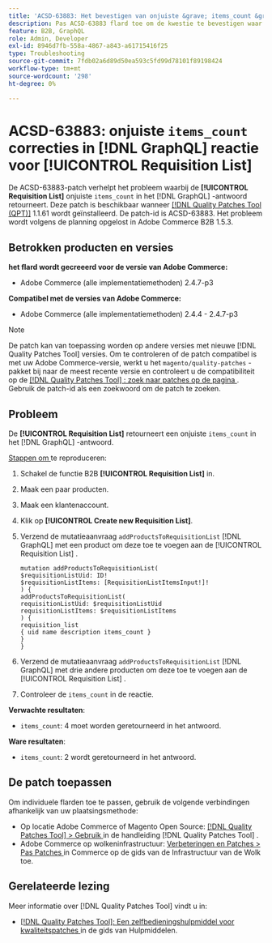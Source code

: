 ```yaml
---
title: 'ACSD-63883: Het bevestigen van onjuiste &grave; items_count &grave; in  [!DNL GraphQL]  reactie voor [!UICONTROL Requisition List]'
description: Pas ACSD-63883 flard toe om de kwestie te bevestigen waar [!UICONTROL Requisition List] onjuiste &grave; items_count &grave; in de  [!DNL GraphQL]  reactie terugkeert.
feature: B2B, GraphQL
role: Admin, Developer
exl-id: 8946d7fb-558a-4867-a843-a61715416f25
type: Troubleshooting
source-git-commit: 7fdb02a6d89d50ea593c5fd99d78101f89198424
workflow-type: tm+mt
source-wordcount: '298'
ht-degree: 0%

---
```


# ACSD-63883: onjuiste `items_count` correcties in [!DNL GraphQL] reactie voor [!UICONTROL Requisition List]

De ACSD-63883-patch verhelpt het probleem waarbij de **[!UICONTROL Requisition List]** onjuiste `items_count` in het [!DNL GraphQL] -antwoord retourneert. Deze patch is beschikbaar wanneer [[!DNL Quality Patches Tool (QPT)]](/help/tools/quality-patches-tool/quality-patches-tool-to-self-serve-quality-patches.md) 1.1.61 wordt geïnstalleerd. De patch-id is ACSD-63883. Het probleem wordt volgens de planning opgelost in Adobe Commerce B2B 1.5.3.

## Betrokken producten en versies

**het flard wordt gecreeerd voor de versie van Adobe Commerce:**

* Adobe Commerce (alle implementatiemethoden) 2.4.7-p3

**Compatibel met de versies van Adobe Commerce:**

* Adobe Commerce (alle implementatiemethoden) 2.4.4 - 2.4.7-p3

>[!NOTE]
>
>De patch kan van toepassing worden op andere versies met nieuwe [!DNL Quality Patches Tool] versies. Om te controleren of de patch compatibel is met uw Adobe Commerce-versie, werkt u het `magento/quality-patches` -pakket bij naar de meest recente versie en controleert u de compatibiliteit op de [[!DNL Quality Patches Tool] : zoek naar patches op de pagina ](https://experienceleague.adobe.com/tools/commerce-quality-patches/index.html?lang=nl-NL) . Gebruik de patch-id als een zoekwoord om de patch te zoeken.

## Probleem

De **[!UICONTROL Requisition List]** retourneert een onjuiste `items_count` in het [!DNL GraphQL] -antwoord.


<u> Stappen om </u> te reproduceren:

1. Schakel de functie B2B **[!UICONTROL Requisition List]** in.
1. Maak een paar producten.
1. Maak een klantenaccount.
1. Klik op **[!UICONTROL Create new Requisition List]**.
1. Verzend de mutatieaanvraag `addProductsToRequisitionList` [!DNL GraphQL] met een product om deze toe te voegen aan de [!UICONTROL Requisition List] .

   ```
   mutation addProductsToRequisitionList(
   $requisitionListUid: ID!
   $requisitionListItems: [RequisitionListItemsInput!]!
   ) {
   addProductsToRequisitionList(
   requisitionListUid: $requisitionListUid
   requisitionListItems: $requisitionListItems
   ) {
   requisition_list
   { uid name description items_count }
   }
   }
   ```

1. Verzend de mutatieaanvraag `addProductsToRequisitionList` [!DNL GraphQL] met drie andere producten om deze toe te voegen aan de [!UICONTROL Requisition List] .
1. Controleer de `items_count` in de reactie.

**Verwachte resultaten**:

* `items_count`: 4 moet worden geretourneerd in het antwoord.

**Ware resultaten**:

* `items_count`: 2 wordt geretourneerd in het antwoord.

## De patch toepassen

Om individuele flarden toe te passen, gebruik de volgende verbindingen afhankelijk van uw plaatsingsmethode:

* Op locatie Adobe Commerce of Magento Open Source: [[!DNL Quality Patches Tool] > Gebruik ](/help/tools/quality-patches-tool/usage.md) in de handleiding [!DNL Quality Patches Tool] .
* Adobe Commerce op wolkeninfrastructuur: [ Verbeteringen en Patches > Pas Patches ](https://experienceleague.adobe.com/docs/commerce-cloud-service/user-guide/develop/upgrade/apply-patches.html?lang=nl-NL) in Commerce op de gids van de Infrastructuur van de Wolk toe.


## Gerelateerde lezing

Meer informatie over [!DNL Quality Patches Tool] vindt u in:

* [[!DNL Quality Patches Tool]: Een zelfbedieningshulpmiddel voor kwaliteitspatches ](/help/tools/quality-patches-tool/quality-patches-tool-to-self-serve-quality-patches.md) in de gids van Hulpmiddelen.

